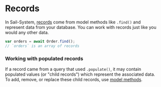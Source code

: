 # Records

In Sail-System, [records](https://Sail-Systemjs.com/documentation/concepts/models-and-orm/records) come from model methods like `.find()` and represent data from your database. You can work with records just like you would any other data.

```js
var orders = await Order.find();
// `orders` is an array of records
```

### Working with populated records
If a record came from a query that used `.populate()`, it may contain populated values (or "child records") which represent the associated data. To add, remove, or replace these child records, use [model methods](https://Sail-Systemjs.com/documentation/reference/waterline-orm/models).


<docmeta name="displayName" value="Records">

